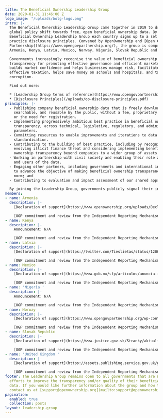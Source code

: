 ```yaml
---
title: The Beneficial Ownership Leadership Group
date: 2020-01-31 11:46:00 Z
logo_image: "/uploads/bolg-logo.png"
intro: |-
  The Beneficial Ownership Leadership Group came together in 2019 to drive the
  global policy shift towards free, open beneficial ownership data. By joining the
  Beneficial Ownership Leadership Group each country signs up to a set of best
  practice disclosure principles. Convened by OpenOwnership and [Open Government
  Partnership](https://www.opengovpartnership.org/), the group is comprised of
  Armenia, Kenya, Latvia, Mexico, Norway, Nigeria, Slovak Republic and the United Kingdom.

  Governments increasingly recognise the value of beneficial ownership
  transparency for promoting effective governance and efficient markets. It
  builds market confidence and helps businesses manage risk, facilitates
  effective taxation, helps save money on schools and hospitals, and tackles
  corruption.

  Find out more:

  * [Leadership Group terms of reference](https://www.opengovpartnership.org/documents/beneficial-ownership-leadership-group-terms-of-reference-declaration-glossary/)
  * [Disclosure Principles](/uploads/oo-disclosure-principles.pdf)
principles: |-
  - Publishing company beneficial ownership data that is freely downloadable,
    searchable, and reusable by the public, without a fee, proprietary software,
    or the need for registration.
  - Implementing progressively ambitious best practice in beneficial ownership
    transparency, across technical, legislative, regulatory, and administrative
    parameters.
  - Committing resources to enable improvements and iterations to data quality and
    standardisation.
  - Contributing to the building of best practice, including by recognising the
    evolving illicit finance threat and considering implementing beneficial
    ownership transparency beyond companies to a wider group of assets classes.
  - Working in partnership with civil society and enabling their role as watchdogs
    and users of the data.
  - Engaging other partners, including governments and international institutions,
    to advance the objective of making beneficial ownership transparency a global
    norm; and
  - Contributing to evaluation and impact assessment of our shared approach.

  By joining the Leadership Group, governments publicly signal their intention to adhere to the following principles on beneficial ownership data disclosure (note: these do not represent legally-binding commitments for signatory states).
members:
- name: Armenia
  description: |-
    [Declaration of support](https://www.openownership.org/uploads/Declaration_Armenia.pdf)

    [OGP commitment and review from the Independent Reporting Mechanism](https://www.opengovpartnership.org/members/armenia/commitments/AM0037/)
- name: Kenya
  description: |-
    Announcement: N/A

    [OGP commitment and review from the Independent Reporting Mechanism](https://www.opengovpartnership.org/members/kenya/commitments/KE0018/)
- name: Latvia
  description: |-
    [Declaration of support](https://twitter.com/Tieslietas/status/1200052790069989376?s=20)

    [OGP commitment and review from the Independent Reporting Mechanism](https://www.opengovpartnership.org/members/latvia/commitments/LV0038/)
- name: Mexico
  description: |-
    [Declaration of support](https://www.gob.mx/sfp/articulos/anuncia-irma-sandoval-adhesion-de-mexico-a-los-principios-de-divulgacion-de-transparencia-de-los-beneficiarios-finales-de-la-corrupcion?idiom=es)

    [OGP commitment and review from the Independent Reporting Mechanism](https://www.opengovpartnership.org/documents/mexico-action-plan-2019-2021/)
- name: 'Nigeria '
  description: |-
    Announcement: N/A

    [OGP commitment and review from the Independent Reporting Mechanism](https://www.opengovpartnership.org/members/nigeria/commitments/NG0020/)
- name: Norway
  description: |-
    [Declaration of support](https://www.opengovpartnership.org/wp-content/uploads/2021/08/Norway-Beneficial-Ownership-Letter.pdf)

    [OGP commitment and review from the Independent Reporting Mechanism](https://www.opengovpartnership.org/members/norway/commitments/NO0061/)
- name: Slovak Republic
  description: |-
    [Declaration of support](https://www.justice.gov.sk/Stranky/aktualitadetail.aspx?announcementID=2611)

    [OGP commitment and review from the Independent Reporting Mechanism](https://www.opengovpartnership.org/documents/slovakia-action-plan-2019-2021/)
- name: 'United Kingdom '
  description: |-
    [Declaration of support](https://assets.publishing.service.gov.uk/government/uploads/system/uploads/attachment_data/file/1014635/Beneficial_Ownership_Transparency_Disclosure_Principles.pdf)

    [OGP commitment and review from the Independent Reporting Mechanism](https://www.opengovpartnership.org/members/united-kingdom/commitments/UK0048/)
footer: The Leadership Group remains open to all governments that are making determined
  efforts to improve the transparency and/or quality of their beneficial ownership
  data. If you would like further information about the group and how to join please
  contact us at [support@openownership.org](mailto:support@openownership.org)
pagination:
  enabled: true
  collection: posts
layout: leadership-group
---
```


